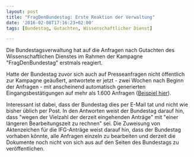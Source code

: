 ```yaml
---
layout: post
title: "FragDenBundestag: Erste Reaktion der Verwaltung"
date: '2016-02-08T17:16:23+02:00'
tags: [Bundestag, Gutachten, Wissenschaftlicher Dienst]

---
```


Die Bundestagsverwaltung hat auf die Anfragen nach Gutachten des Wissenschaftlichen Dienstes im Rahmen der Kampagne "FragDenBundestag" erstmals reagiert.

Hatte der Bundestag zuvor sich auch auf Presseanfragen nicht öffentlich zur Kampagne geäußert, antwortete er jetzt - zwei Wochen nach Beginn der Anfragen - mit anscheinend automatisch generierten Eingangsbestätigungen auf mehr als 1.600 Anfragen (<a href="https://fragdenstaat.de/anfrage/wd-3-15912-integrationserfolge-von-migranten-in-deutschland/#nachricht-42938">Beispiel hier</a>).

Interessant ist dabei, dass der Bundestag dies per E-Mail tat und nicht wie bisher üblich per Post. In den Antworten weist der Bundestag darauf hin, dass "wegen der Vielzahl der derzeit eingehenden Anträge" mit "einer längeren Bearbeitungszeit zu rechnen" sei. Die Zuweisung von Aktenzeichen für die IFG-Anträge weist darauf hin, dass der Bundestag vorhaben könnte, alle Anfragen einzeln zu bearbeiten und derzeit die Dokumente noch nicht von sich aus auf den Seiten des Bundestags zu veröffentlichen.
